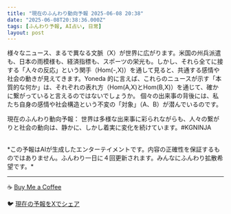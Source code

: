 ```yaml
---
title: "現在のふんわり動向予報 2025-06-08 20:38"
date: "2025-06-08T20:38:36.000Z"
tags: [ふんわり予報, AI占い, 日常]
layout: post
---
```


様々なニュース、まるで異なる文脈（X）が世界に広がります。米国の州兵派遣も、日本の雨模様も、経済指標も、スポーツの栄光も。しかし、それら全てに接する「人々の反応」という関手（Hom(-,X)）を通して見ると、共通する感情や社会の動きが見えてきます。Yoneda 的に言えば、これらのニュースが示す「本質的な何か」は、それぞれの表れ方（Hom(A,X)とHom(B,X)）を通じて、確かに繋がっていると言えるのではないでしょうか。  個々の出来事の背後には、私たち自身の感情や社会構造という不変の「対象」（A、B）が潜んでいるのです。


現在のふんわり動向予報：
世界は多様な出来事に彩られながらも、人々の繋がりと社会の動向は、静かに、しかし着実に変化を続けています。#KGNINJA

<br>
*この予報はAIが生成したエンターテイメントです。内容の正確性を保証するものではありません。ふんわり一日に４回更新されます。みんなにふんわり拡散希望です。*

---
☕️ [Buy Me a Coffee](https://www.buymeacoffee.com/kgninja)

🐦 [現在の予報をXでシェア](https://twitter.com/intent/tweet?text=%E7%8F%BE%E5%9C%A8%E3%81%AE%E3%81%B5%E3%82%93%E3%82%8F%E3%82%8A%E4%BA%88%E5%A0%B1%3A%20%E3%80%8C%E6%A7%98%E3%80%85%E3%81%AA%E3%83%8B%E3%83%A5%E3%83%BC%E3%82%B9%E3%80%81%E3%81%BE%E3%82%8B%E3%81%A7%E7%95%B0%E3%81%AA%E3%82%8B%E6%96%87%E8%84%88%EF%BC%88X%EF%BC%89%E3%81%8C%E4%B8%96%E7%95%8C%E3%81%AB%E5%BA%83%E3%81%8C%E3%82%8A%E3%81%BE%E3%81%99%E3%80%82%E3%80%8D%23KGNINJA%20%E7%B6%9A%E3%81%8D%E3%81%AF%E3%83%96%E3%83%AD%E3%82%B0%E3%81%A7%EF%BC%81%F0%9F%91%87&url=https%3A%2F%2Fkg-ninja.github.io%2FFunwariyoso%2F)
